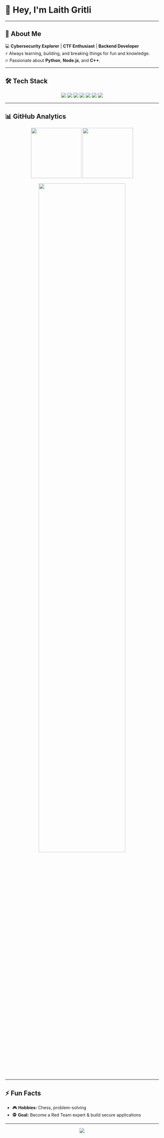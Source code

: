 # 👋 Hey, I'm **Laith Gritli**  

---

## 🚀 About Me  
💻 **Cybersecurity Explorer** | **CTF Enthusiast** | **Backend Developer**  
⚡ Always learning, building, and breaking things for fun and knowledge.  
🔥 Passionate about **Python**, **Node.js**, and **C++**.  

---

## 🛠 Tech Stack  

<p align="center">
  <img src="https://img.shields.io/badge/Python-3776AB?style=flat-square&logo=python&logoColor=white" />
  <img src="https://img.shields.io/badge/C++-00599C?style=flat-square&logo=c%2b%2b&logoColor=white" />
  <img src="https://img.shields.io/badge/JavaScript-F7DF1E?style=flat-square&logo=javascript&logoColor=black" />
  <img src="https://img.shields.io/badge/Node.js-339933?style=flat-square&logo=node.js&logoColor=white" />
  <img src="https://img.shields.io/badge/MongoDB-47A248?style=flat-square&logo=mongodb&logoColor=white" />
  <img src="https://img.shields.io/badge/Linux-FCC624?style=flat-square&logo=linux&logoColor=black" />
  <img src="https://img.shields.io/badge/VS%20Code-007ACC?style=flat-square&logo=visual-studio-code&logoColor=white" />
</p>

---

## 📊 GitHub Analytics  

<p align="center">
  <img src="https://github-readme-stats.vercel.app/api?username=R3ktX&show_icons=true&theme=radical&hide_border=true&count_private=true" height="165" />
  <img src="https://github-readme-stats.vercel.app/api/top-langs/?username=z3mbr3kH&layout=compact&theme=radical&hide_border=true" height="165" />
</p>

<p align="center">
  <img src="https://github-readme-streak-stats.herokuapp.com/?user=z3mbr3kH&theme=radical&hide_border=true" width="75%" />
</p>

---

## ⚡ Fun Facts  

- 🎮 **Hobbies:** Chess, problem-solving 
- 🕵️ **Goal:** Become a Red Team expert & build secure applications  

---

<p align="center">
  <img src="https://img.shields.io/badge/Code-Hack-Repeat-ff4757?style=for-the-badge&logo=hackaday&logoColor=white" />
</p>
